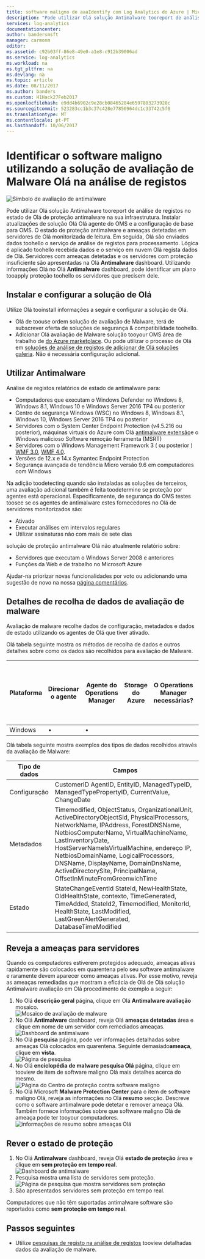 ```yaml
---
title: software maligno de aaaIdentify com Log Analytics do Azure | Microsoft Docs
description: "Pode utilizar Olá solução Antimalware tooreport de análise de registos no estado de Olá de proteção antimalware na sua infraestrutura."
services: log-analytics
documentationcenter: 
author: bandersmsft
manager: carmonm
editor: 
ms.assetid: c92b03ff-86e8-49e0-a1e8-c912b39006ad
ms.service: log-analytics
ms.workload: na
ms.tgt_pltfrm: na
ms.devlang: na
ms.topic: article
ms.date: 08/11/2017
ms.author: banders
ms.custom: H1Hack27Feb2017
ms.openlocfilehash: e9dd4b6902c9e28cb08465284e6597803273920c
ms.sourcegitcommit: 523283cc1b3c37c428e77850964dc1c33742c5f0
ms.translationtype: MT
ms.contentlocale: pt-PT
ms.lasthandoff: 10/06/2017
---
```

# <a name="identify-malware-using-hello-malware-assessment-solution-in-log-analytics"></a>Identificar o software maligno utilizando a solução de avaliação de Malware Olá na análise de registos

![Símbolo de avaliação de antimalware](./media/log-analytics-malware/antimalware-assessment-symbol.png)

Pode utilizar Olá solução Antimalware tooreport de análise de registos no estado de Olá de proteção antimalware na sua infraestrutura. Instalar atualizações de solução Olá Olá agente do OMS e a configuração de base para OMS. O estado de proteção antimalware e ameaças detetadas em servidores de Olá monitorizada de leitura. Em seguida, Olá são enviados dados toohello o serviço de análise de registos para processamento. Lógica é aplicado toohello recebida dados e o serviço em nuvem Olá regista dados de Olá. Servidores com ameaças detetadas e os servidores com proteção insuficiente são apresentadas na Olá **Antimalware** dashboard. Utilizando informações Olá no Olá **Antimalware** dashboard, pode identificar um plano tooapply proteção toohello os servidores que precisem dele.

## <a name="installing-and-configuring-hello-solution"></a>Instalar e configurar a solução de Olá
Utilize Olá tooinstall informações a seguir e configurar a solução de Olá.

* Olá de toouse ordem solução de avaliação de Malware, terá de subscrever oferta de soluções de segurança & compatibilidade toohello.
* Adicionar Olá avaliação de Malware solução tooyour OMS área de trabalho de [do Azure marketplace](https://azuremarketplace.microsoft.com/marketplace/apps/Microsoft.AntiMalwareOMS?tab=Overview). Ou pode utilizar o processo de Olá em [soluções de análise de registos de adicionar de Olá soluções galeria](log-analytics-add-solutions.md). Não é necessária configuração adicional.

## <a name="use-antimalware"></a>Utilizar Antimalware
Análise de registos relatórios de estado de antimalware para:

* Computadores que executam o Windows Defender no Windows 8, Windows 8.1, Windows 10 e Windows Server 2016 TP4 ou posterior
* Centro de segurança Windows (WSC) no Windows 8, Windows 8.1, Windows 10, Windows Server 2016 TP4 ou posterior
* Servidores com o System Center Endpoint Protection (v4.5.216 ou posterior), máquinas virtuais do Azure com Olá [antimalware extensão](http://go.microsoft.com/fwlink/?linkid=398023)e o Windows malicioso Software remoção ferramenta (MSRT)  
* Servidores com o Windows Management Framework 3 &#40; ou posterior &#41; [WMF 3.0](https://support.microsoft.com/kb/2506143), [WMF 4.0](http://www.microsoft.com/download/details.aspx?id=40855).
* Versões de 12.x e 14.x Symantec Endpoint Protection
* Segurança avançada de tendência Micro versão 9.6 em computadores com Windows

Na adição toodetecting quando são instaladas as soluções de terceiros, uma avaliação adicional também é feita toodetermine se proteção por agentes está operacional. Especificamente, de segurança do OMS testes toosee se os agentes de antimalware estes fornecedores no Olá de servidores monitorizados são:

- Ativado
- Executar análises em intervalos regulares
- Utilizar assinaturas não com mais de sete dias

solução de proteção antimalware Olá não atualmente relatório sobre:

* Servidores que executam o Windows Server 2008 e anteriores
* Funções da Web e de trabalho no Microsoft Azure


Ajudar-na priorizar novas funcionalidades por voto ou adicionando uma sugestão de novo na nossa [página comentários](http://feedback.azure.com/forums/267889-azure-operational-insights/category/88093-malware-assessment-solution).

## <a name="malware-assessment-data-collection-details"></a>Detalhes de recolha de dados de avaliação de malware
Avaliação de malware recolhe dados de configuração, metadados e dados de estado utilizando os agentes de Olá que tiver ativado.

Olá tabela seguinte mostra os métodos de recolha de dados e outros detalhes sobre como os dados são recolhidos para avaliação de Malware.

| Plataforma | Direcionar o agente | Agente do Operations Manager | Storage do Azure | O Operations Manager necessárias? | Dados de agente do Operations Manager enviados através do grupo de gestão | Frequência de recolha |
| --- | --- | --- | --- | --- | --- | --- |
| Windows | &#8226; | &#8226; |  |  | &#8226; |hora a hora |

Olá tabela seguinte mostra exemplos dos tipos de dados recolhidos através da avaliação de Malware:

| **Tipo de dados** | **Campos** |
| --- | --- |
| Configuração |CustomerID AgentID, EntityID, ManagedTypeID, ManagedTypePropertyID, CurrentValue, ChangeDate |
| Metadados |Timemodified, ObjectStatus, OrganizationalUnit, ActiveDirectoryObjectSid, PhysicalProcessors, NetworkName, IPAddress, ForestDNSName, NetbiosComputerName, VirtualMachineName, LastInventoryDate, HostServerNameIsVirtualMachine, endereço IP, NetbiosDomainName, LogicalProcessors, DNSName, DisplayName, DomainDnsName, ActiveDirectorySite, PrincipalName, OffsetInMinuteFromGreenwichTime |
| Estado |StateChangeEventId StateId, NewHealthState, OldHealthState, contexto, TimeGenerated, TimeAdded, StateId2, Timemodified, MonitorId, HealthState, LastModified, LastGreenAlertGenerated, DatabaseTimeModified |

## <a name="review-threats-for-servers"></a>Reveja a ameaças para servidores
Quando os computadores estiverem protegidos adequado, ameaças ativas rapidamente são colocados em quarentena pelo seu software antimalware e raramente devem aparecer como ameaças ativas. Por esse motivo, reveja as ameaças remediadas que mostram a eficácia de Olá de Olá solução Antimalware avaliação em Olá procedimento de exemplo a seguir:

1. No Olá **descrição geral** página, clique em Olá **Antimalware avaliação** mosaico.  
    ![Mosaico de avaliação de malware](./media/log-analytics-malware/oms-antimalware01.png)
2. No Olá **Antimalware** dashboard, reveja Olá **ameaças detetadas** área e clique em nome de um servidor com remediados ameaças.  
    ![Dashboard de antimalware](./media/log-analytics-malware/oms-antimalware02.png)
3. No Olá **pesquisa** página, pode ver informações detalhadas sobre ameaças Olá colocados em quarentena. Seguinte demasiado**ameaça**, clique em **vista**.  
    ![Página de pesquisa](./media/log-analytics-malware/oms-antimalware03.png)
4. No Olá **enciclopédia de malware pesquisa Olá** página, clique em tooview de item de software maligno Olá mais detalhes acerca do mesmo.  
    ![Página do Centro de proteção contra software maligno](./media/log-analytics-malware/oms-antimalware04.png)
5. No Olá Microsoft **Malware Protection Center** para o item de software maligno Olá, reveja as informações no Olá **resumo** secção. Descreve como o software antimalware pode detetar e remover ameaça Olá. Também fornece informações sobre que software maligno Olá de ameaça pode ter tooyour computadores.  
    ![informações de resumo sobre ameaças Olá](./media/log-analytics-malware/oms-antimalware05.png)

## <a name="review-protection-status"></a>Rever o estado de proteção
1. No Olá **Antimalware** dashboard, reveja Olá **estado de proteção** área e clique em **sem proteção em tempo real**.  
    ![Dashboard de antimalware](./media/log-analytics-malware/oms-antimalware06.png)
2. Pesquisa mostra uma lista de servidores sem proteção.  
    ![Página de pesquisa que mostra servidores sem proteção](./media/log-analytics-malware/oms-antimalware07.png)
3. São apresentados servidores sem proteção em tempo real.

Computadores que não têm suportadas antimalware software são reportados como **sem proteção em tempo real**.

## <a name="next-steps"></a>Passos seguintes
* Utilize [pesquisas de registo na análise de registos](log-analytics-log-searches.md) tooview detalhadas dados da avaliação de malware.
